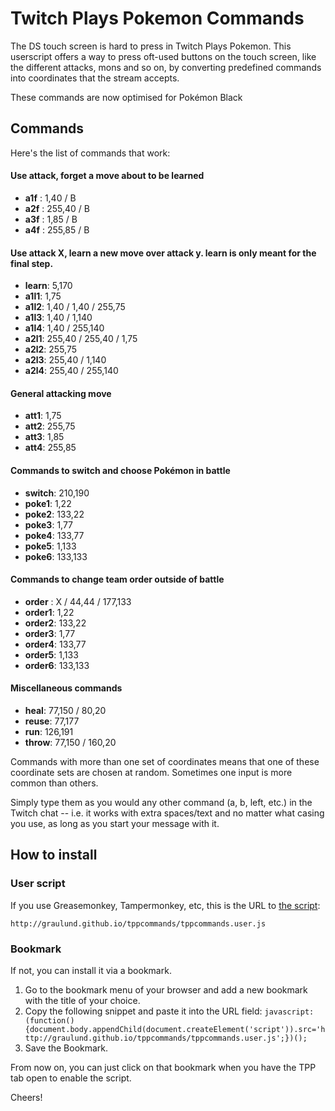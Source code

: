# Twitch Plays Pokemon Commands

The DS touch screen is hard to press in Twitch Plays Pokemon. This userscript offers a way to press oft-used buttons on the touch screen, like the different attacks, mons and so on, by converting predefined commands into coordinates that the stream accepts.


These commands are now optimised for Pokémon Black
## Commands
Here's the list of commands that work:

#### Use attack, forget a move about to be learned 
* **a1f** : 1,40 / B
* **a2f** : 255,40 / B
* **a3f** : 1,85 / B
* **a4f** : 255,85 / B

#### Use attack X, learn a new move over attack y. learn is only meant for the final step. 
* **learn**: 5,170 
* **a1l1**: 1,75
* **a1l2**: 1,40 / 1,40 / 255,75
* **a1l3**: 1,40 / 1,140
* **a1l4**: 1,40 / 255,140
* **a2l1**: 255,40 / 255,40 / 1,75
* **a2l2**: 255,75
* **a2l3**: 255,40 / 1,140
* **a2l4**: 255,40 / 255,140

#### General attacking move 
* **att1**:   1,75
* **att2**:   255,75
* **att3**:   1,85
* **att4**:   255,85

#### Commands to switch and choose Pokémon in battle
* **switch**: 210,190
* **poke1**:  1,22
* **poke2**:  133,22
* **poke3**:  1,77
* **poke4**:  133,77
* **poke5**:  1,133
* **poke6**:  133,133

#### Commands to change team order outside of battle
* **order** : X / 44,44 / 177,133
* **order1**: 1,22
* **order2**: 133,22
* **order3**: 1,77
* **order4**: 133,77
* **order5**: 1,133
* **order6**: 133,133

#### Miscellaneous commands 
* **heal**:   77,150 / 80,20
* **reuse**:  77,177
* **run**:    126,191
* **throw**:  77,150 / 160,20

Commands with more than one set of coordinates means that one of these coordinate sets are chosen at random.  Sometimes one input is more common than others.

Simply type them as you would any other command (a, b, left, etc.) in the Twitch chat -- i.e. it works with extra spaces/text and no matter what casing you use, as long as you start your message with it.

## How to install

### User script

If you use Greasemonkey, Tampermonkey, etc, this is the URL to [the script](http://graulund.github.io/tppcommands/tppcommands.user.js):

`http://graulund.github.io/tppcommands/tppcommands.user.js`

### Bookmark

If not, you can install it via a bookmark.

1. Go to the bookmark menu of your browser and add a new bookmark with the title of your choice.
2. Copy the following snippet and paste it into the URL field: `javascript:(function(){document.body.appendChild(document.createElement('script')).src='http://graulund.github.io/tppcommands/tppcommands.user.js';})();`
3. Save the Bookmark.

From now on, you can just click on that bookmark when you have the TPP tab open to enable the script.

Cheers!
